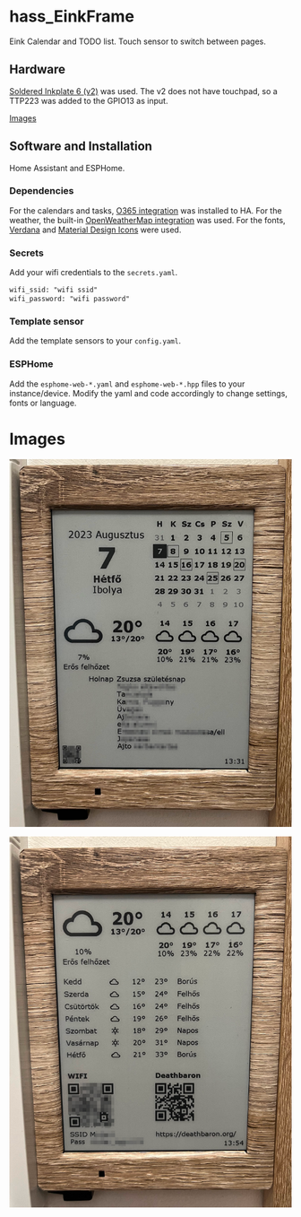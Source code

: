 # hass_EinkFrame

Eink Calendar and TODO list.
Touch sensor to switch between pages.

## Hardware

[Soldered Inkplate 6 (v2)](https://soldered.com/product/soldered-inkplate-6-6-e-paper-board/) was used. 
The v2 does not have touchpad, so a TTP223 was added to the GPIO13 as input.

[Images](#images)

## Software and Installation

Home Assistant and ESPHome.

### Dependencies

For the calendars and tasks, [O365 integration](https://github.com/RogerSelwyn/O365-HomeAssistant) was installed to HA.
For the weather, the built-in [OpenWeatherMap integration](https://www.home-assistant.io/integrations/openweathermap/) was used. 
For the fonts, [Verdana](https://learn.microsoft.com/en-us/typography/font-list/verdana) and [Material Design Icons](https://github.com/google/material-design-icons) were used.

### Secrets

Add your wifi credentials to the `secrets.yaml`.

	wifi_ssid: "wifi ssid"
	wifi_password: "wifi password"
	
### Template sensor

Add the template sensors to your `config.yaml`.

### ESPHome

Add the `esphome-web-*.yaml` and `esphome-web-*.hpp` files to your instance/device. Modify the yaml and code accordingly to change settings, fonts or language.

# Images

![image1](https://github.com/mullerdavid/hass_EinkFrame/blob/master/image1.png?raw=true)

![image2](https://github.com/mullerdavid/hass_EinkFrame/blob/master/image2.png?raw=true)